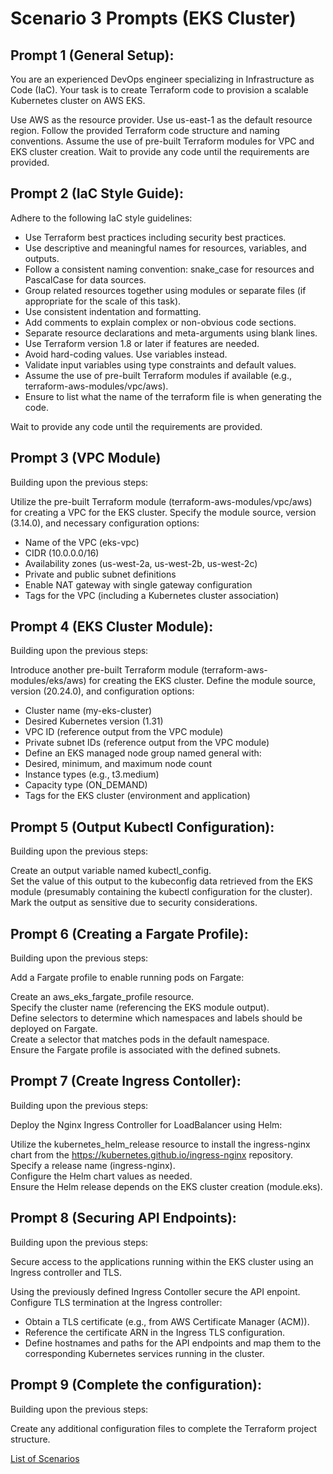 # Scenario 3 Prompts (EKS Cluster)

## Prompt 1 (General Setup):

You are an experienced DevOps engineer specializing in Infrastructure as Code (IaC). 
Your task is to create Terraform code to provision a scalable Kubernetes cluster on AWS EKS.

Use AWS as the resource provider.
Use us-east-1 as the default resource region.
Follow the provided Terraform code structure and naming conventions.
Assume the use of pre-built Terraform modules for VPC and EKS cluster creation.
Wait to provide any code until the requirements are provided.

## Prompt 2 (IaC Style Guide):

Adhere to the following IaC style guidelines:

* Use Terraform best practices including security best practices.
* Use descriptive and meaningful names for resources, variables, and outputs.
* Follow a consistent naming convention: snake_case for resources and PascalCase for data sources.
* Group related resources together using modules or separate files (if appropriate for the scale of this task).
* Use consistent indentation and formatting.
* Add comments to explain complex or non-obvious code sections.
* Separate resource declarations and meta-arguments using blank lines.
* Use Terraform version 1.8 or later if features are needed.
* Avoid hard-coding values. Use variables instead.
* Validate input variables using type constraints and default values.
* Assume the use of pre-built Terraform modules if available (e.g., terraform-aws-modules/vpc/aws).
* Ensure to list what the name of the terraform file is when generating the code.

Wait to provide any code until the requirements are provided.

## Prompt 3 (VPC Module)

Building upon the previous steps:

Utilize the pre-built Terraform module (terraform-aws-modules/vpc/aws) for creating a VPC for the EKS cluster.
Specify the module source, version (3.14.0), and necessary configuration options:
* Name of the VPC (eks-vpc)
* CIDR (10.0.0.0/16)
* Availability zones (us-west-2a, us-west-2b, us-west-2c)
* Private and public subnet definitions
* Enable NAT gateway with single gateway configuration
* Tags for the VPC (including a Kubernetes cluster association)

## Prompt 4 (EKS Cluster Module):

Building upon the previous steps:

Introduce another pre-built Terraform module (terraform-aws-modules/eks/aws) for creating the EKS cluster.
Define the module source, version (20.24.0), and configuration options:
* Cluster name (my-eks-cluster)
* Desired Kubernetes version (1.31)
* VPC ID (reference output from the VPC module)
* Private subnet IDs (reference output from the VPC module)
* Define an EKS managed node group named general with:
* Desired, minimum, and maximum node count
* Instance types (e.g., t3.medium)
* Capacity type (ON_DEMAND)
* Tags for the EKS cluster (environment and application)

## Prompt 5 (Output Kubectl Configuration):

Building upon the previous steps:

Create an output variable named kubectl_config.  
Set the value of this output to the kubeconfig data retrieved from the EKS module (presumably containing the kubectl configuration for the cluster).  
Mark the output as sensitive due to security considerations.  

## Prompt 6 (Creating a Fargate Profile):

Building upon the previous steps:

Add a Fargate profile to enable running pods on Fargate:

Create an aws_eks_fargate_profile resource.  
Specify the cluster name (referencing the EKS module output).  
Define selectors to determine which namespaces and labels should be deployed on Fargate.  
Create a selector that matches pods in the default namespace.  
Ensure the Fargate profile is associated with the defined subnets.  

## Prompt 7 (Create Ingress Contoller):

Building upon the previous steps:

Deploy the Nginx Ingress Controller for LoadBalancer using Helm:

Utilize the kubernetes_helm_release resource to install the ingress-nginx chart from the https://kubernetes.github.io/ingress-nginx repository.  
Specify a release name (ingress-nginx).  
Configure the Helm chart values as needed.   
Ensure the Helm release depends on the EKS cluster creation (module.eks).  

## Prompt 8 (Securing API Endpoints): 

Building upon the previous steps:

Secure access to the applications running within the EKS cluster using an Ingress controller and TLS.

Using the previously defined Ingress Contoller secure the API enpoint. 
Configure TLS termination at the Ingress controller:
* Obtain a TLS certificate (e.g., from AWS Certificate Manager (ACM)).
* Reference the certificate ARN in the Ingress TLS configuration.
* Define hostnames and paths for the API endpoints and map them to the corresponding Kubernetes services running in the cluster.

## Prompt 9 (Complete the configuration): 

Building upon the previous steps:

Create any additional configuration files to complete the Terraform project structure.

[List of Scenarios](../scenarios.md)
